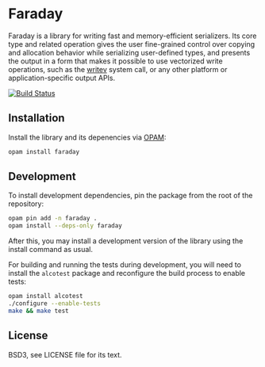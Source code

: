 # Faraday

Faraday is a library for writing fast and memory-efficient serializers. Its
core type and related operation gives the user fine-grained control over
copying and allocation behavior while serializing user-defined types, and
presents the output in a form that makes it possible to use vectorized write
operations, such as the [writev][] system call, or any other platform or
application-specific output APIs.


[![Build Status](https://travis-ci.org/inhabitedtype/faraday.svg?branch=master)](https://travis-ci.org/inhabitedtype/faraday)

[writev]: http://man7.org/linux/man-pages/man2/writev.2.html

## Installation

Install the library and its depenencies via [OPAM][opam]:

[opam]: http://opam.ocaml.org/

```bash
opam install faraday
```

## Development

To install development dependencies, pin the package from the root of the
repository:

```bash
opam pin add -n faraday .
opam install --deps-only faraday
```

After this, you may install a development version of the library using the
install command as usual.

For building and running the tests during development, you will need to install
the `alcotest` package and reconfigure the build process to enable tests:

```bash
opam install alcotest
./configure --enable-tests
make && make test
```

## License

BSD3, see LICENSE file for its text.
